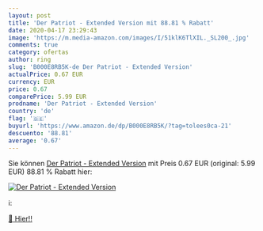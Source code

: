 ```yaml
---
layout: post
title: 'Der Patriot - Extended Version mit 88.81 % Rabatt'
date: 2020-04-17 23:29:43
image: 'https://m.media-amazon.com/images/I/51klK6TlXIL._SL200_.jpg'
comments: true
category: ofertas
author: ring
slug: 'B000E8RB5K-de Der Patriot - Extended Version'
actualPrice: 0.67 EUR
currency: EUR
price: 0.67
comparePrice: 5.99 EUR
prodname: 'Der Patriot - Extended Version'
country: 'de'
flag: '🇩🇪'
buyurl: 'https://www.amazon.de/dp/B000E8RB5K/?tag=tolees0ca-21'
descuento: '88.81'
average: '0.67'
---
```


Sie können [Der Patriot - Extended Version](https://www.amazon.de/dp/B000E8RB5K/?tag=tolees0ca-21) mit Preis 0.67 EUR (original: 5.99 EUR) 88.81 % Rabatt hier:

[![Der Patriot - Extended Version](https://m.media-amazon.com/images/I/51klK6TlXIL._SL200_.jpg)](https://www.amazon.de/dp/B000E8RB5K/?tag=tolees0ca-21)

ℹ️:


[🛒 Hier!!](https://www.amazon.de/dp/B000E8RB5K/?tag=tolees0ca-21)
